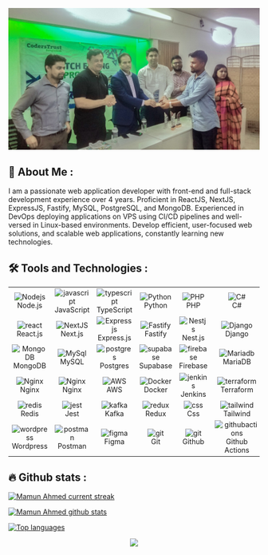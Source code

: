 ![Header](./award-mamun.jpg)

## 🙍 About Me :

I am a passionate web application developer with front-end and full-stack development experience over 4 years. Proficient in ReactJS, NextJS, ExpressJS, Fastify, MySQL, PostgreSQL, and MongoDB. Experienced in DevOps deploying applications on VPS using CI/CD pipelines and well-versed in Linux-based environments. Develop efficient, user-focused web solutions, and scalable web applications, constantly learning new technologies.

## 🛠️ Tools and Technologies :

<table align="center">
  <tr>
    <td align="center" width="96">
        <img src="https://skillicons.dev/icons?i=nodejs" width="48" height="48" alt="Nodejs" /><br>Node.js
    </td>
    <td align="center" width="96">
        <img src="https://techstack-generator.vercel.app/js-icon.svg" width="48" height="48" alt="javascript" /><br>JavaScript
    </td>
    <td align="center" width="96">
        <img src="https://techstack-generator.vercel.app/ts-icon.svg" width="48" height="48" alt="typescript" /><br>TypeScript
    </td>
    <td align="center" width="96">
        <img src="https://techstack-generator.vercel.app/python-icon.svg" width="48" height="48" alt="Python" /><br>Python
    </td>
     <td align="center" width="96">
        <img src="https://skillicons.dev/icons?i=php" width="48" height="48" alt="PHP" /><br>PHP
    </td>
    <td align="center" width="96">
        <img src="https://techstack-generator.vercel.app/csharp-icon.svg" width="48" height="48" alt="C#" /><br>C#
    </td>
  </tr>
  <tr>
      <td align="center" width="96">
        <img src="https://skillicons.dev/icons?i=react" width="48" height="48" alt="react" /><br>React.js
    </td>
     <td align="center" width="96">
        <img src="https://skillicons.dev/icons?i=nextjs" width="48" height="48" alt="NextJS" /><br>Next.js
    </td>
    <td align="center" width="96">
        <img src="https://skillicons.dev/icons?i=expressjs" width="48" height="48" alt="Expressjs" /><br>Express.js
    </td>
    <td align="center" width="96">
        <img src="https://avatars.githubusercontent.com/u/24939410?s=280&v=4" width="48" height="48" alt="Fastify" /><br>Fastify
    </td>
    <td align="center" width="96">
        <img src="https://skillicons.dev/icons?i=nestjs" width="48" height="48" alt="Nestjs" /><br>Nest.js
    </td>
    <td align="center" width="96">
      <img src="https://techstack-generator.vercel.app/django-icon.svg" width="48" height="48" alt="Django" /><br>Django
    </td>

  </tr>
    <tr>
       <td align="center" width="96">
        <img src="https://skillicons.dev/icons?i=mongodb" width="48" height="48" alt="MongoDB" /><br>MongoDB
    </td>
    <td align="center" width="96">
        <img src="https://techstack-generator.vercel.app/mysql-icon.svg" width="48" height="48" alt="MySql" /><br>MySQL
    </td>
    <td align="center" width="96">
      <img src="https://skillicons.dev/icons?i=postgres" width="48" height="48" alt="postgres" /><br>Postgres
    </td>
   <td align="center" width="96">
        <img src="https://skillicons.dev/icons?i=supabase" width="48" height="48" alt="supabase" /><br>Supabase
    </td>
    <td align="center" width="96">
        <img src="https://skillicons.dev/icons?i=firebase" width="48" height="48" alt="firebase" /><br>Firebase
   </td>
   <td align="center" width="96">
        <img src="https://mariadb.com/wp-content/uploads/2019/11/mariadb-logo-vert_white-transparent.png" width="48" height="48" alt="Mariadb" /><br>MariaDB
   </td>
  </tr>
  </tr>
    <td align="center" width="96">
        <img src="https://skillicons.dev/icons?i=linux" width="48" height="48" alt="Nginx" /><br>Nginx
    </td>
    <td align="center" width="96">
        <img src="https://techstack-generator.vercel.app/nginx-icon.svg" width="48" height="48" alt="Nginx" /><br>Nginx
    </td>
    <td align="center" width="96">
        <img src="https://techstack-generator.vercel.app/aws-icon.svg" width="48" height="48" alt="AWS" /><br>AWS
    </td>
       <td align="center" width="96">
        <img src="https://techstack-generator.vercel.app/docker-icon.svg" width="48" height="48" alt="Docker" /><br>Docker
   </td>
    <td align="center" width="96">
      <img src="https://skillicons.dev/icons?i=jenkins" width="48" height="48" alt="jenkins" /><br>Jenkins
    </td>
   <td align="center" width="96">
        <img src="https://skillicons.dev/icons?i=terraform" width="48" height="48" alt="terraform" /><br>Terraform
    </td>
  </tr>
  <tr>
   <td align="center" width="96">
        <img src="https://skillicons.dev/icons?i=redis" width="48" height="48" alt="redis" /><br>Redis
   </td>
   <td align="center" width="96">
        <img src="https://skillicons.dev/icons?i=jest" width="48" height="48" alt="jest" /><br>Jest
   </td>
   <td align="center" width="96">
        <img src="https://skillicons.dev/icons?i=kafka" width="48" height="48" alt="kafka" /><br>Kafka
   </td>
   <td align="center" width="96">
        <img src="https://skillicons.dev/icons?i=redux" width="48" height="48" alt="redux" /><br>Redux
   </td>
   <td align="center" width="96">
        <img src="https://skillicons.dev/icons?i=css" width="48" height="48" alt="css" /><br>Css
   </td>
    <td align="center" width="96">
        <img src="https://skillicons.dev/icons?i=tailwind" width="48" height="48" alt="tailwind" /><br>Tailwind
    </td>
  </tr>
  <tr>
   <td align="center" width="96">
        <img src="https://skillicons.dev/icons?i=wordpress" width="48" height="48" alt="wordpress" /><br>Wordpress
   </td>
   <td align="center" width="96">
        <img src="https://skillicons.dev/icons?i=postman" width="48" height="48" alt="postman" /><br>Postman
   </td>
    <td align="center" width="96">
        <img src="https://skillicons.dev/icons?i=figma" width="48" height="48" alt="figma" /><br>Figma
    </td>
    <td align="center" width="96">
        <img src="https://skillicons.dev/icons?i=git" width="48" height="48" alt="git" /><br>Git
   </td>
   <td align="center" width="96">
        <img src="https://skillicons.dev/icons?i=github" width="48" height="48" alt="git" /><br>Github
   </td>
   <td align="center" width="96">
        <img src="https://skillicons.dev/icons?i=githubactions" width="48" height="48" alt="githubactions" /><br>Github Actions
   </td>
  </tr>
</table>

## 🔥 Github stats :

[![Mamun Ahmed current streak](https://streak-stats.demolab.com/?user=JuborajSujon&count_private=true&count_private=true&theme=blue-dark&title_color=00b3ff)](#)

[![Mamun Ahmed github stats](https://bad-apple-github-readme.vercel.app/api?username=mamunahmedbd&show_icons=true&count_private=true&line_height=20&icon_color=00b3ff&theme=dark)](#)

[![Top languages](https://github-readme-mwendwa.vercel.app/api/top-langs/?username=mamunahmedbd&layout=compact&count_private=true&theme=dark&title_color=00b3ff)](#)

<p align="center">
     <img src="https://capsule-render.vercel.app/api?type=waving&height=100&color=gradient&section=footer&reversal=false&descAlign=100&descAlignY=100"/>
</p>

